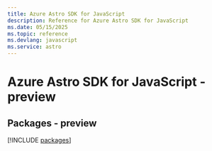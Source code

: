 ```yaml
---
title: Azure Astro SDK for JavaScript
description: Reference for Azure Astro SDK for JavaScript
ms.date: 05/15/2025
ms.topic: reference
ms.devlang: javascript
ms.service: astro
---
```

# Azure Astro SDK for JavaScript - preview
## Packages - preview
[!INCLUDE [packages](astro-index.md)]